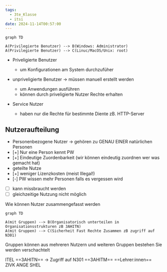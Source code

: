 ```yaml
---
tags:
  - 3te_Klasse
  - itsi
date: 2024-11-14T00:57:00
---
```

```mermaid
graph TD

A(Privilegierte Benutzer) --> B(Windows: Administrator)
A(Privilegierte Benutzer) --> C(Linuc/MacOS/Unix: root)
```

- Priveligierte Benutzer
	- um Konfigurationen am System durchzufüher

- unpriveligierte Benutzer -> müssen manuell erstellt werden
	- um Anwendungen ausführen
	- können durch priveligierte Nutzer Rechte erhalten

- Service Nutzer
	- haben nur die Rechte für bestimmte Diente
		zB. HTTP-Server

## Nutzeraufteilung
- Personenbezogene Nutzer -> gehören zu GENAU EINER natürlichen Personen
- [+] Nur eine Person kennt PW
- [+] Eindeutige Zuordenbarkeit
	(wir können eindeutig zuordnen wer was gemacht hat)
- geteilte Nutze
- [+] weniger Lizenzkosten (meist Illegal!)
- [-] PW wissen mehr Personen falls es vergessen wird
- [ ] kann missbraucht werden
- [ ] gleichzeitige Nutzung nicht möglich

Wie können Nutzer zusammengefasst werden

```mermaid
graph TD

A(mit Gruppen) --> B(Organisatorisch unterteilen in Organisationsstrukturen zB 3AHITN)
A(mit Gruppen) --> C(Sicherheit Fast Rechte Zusammen zB zugriff auf N301)
```

Gruppen können aus mehreren Nutzern und weiteren Gruppen bestehen
	Sie werden verschachtelt

ITEL
	==3AHITN== -> Zugriff auf N301
	==3AHITM==
	==Lehrer:innen==
		ZIVK
		ANGE
		SHEL